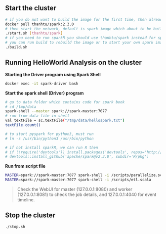 ## Start the cluster

```sh
# if you do not want to build the image for the first time, then already have built one for you from dockerhub
docker pull thanhtu/spark:2.3.0
# then start the network, default is spark image which about to be built
./start.sh [thanhtu/spark]
# if you need to run sparkR you should use thanhtu/spark instead for spark-driver image
# you can run build to rebuild the image or to start your own spark image
./build.sh
```

## Running HelloWorld Analysis on the cluster

**Starting the Driver program using Spark Shell**

```sh
docker exec -it spark-driver bash
```

**Start the spark shell (Driver) program**

```sh
# go to data folder which contains code for spark book
# cd /tmp/data
spark-shell --master spark://spark-master:7077
# run from data file in shell
val textFile = sc.textFile("/tmp/data/hellospark.txt")
textFile.count()

# to start pyspark for python3, must run
# ln -s /usr/bin/python3 /usr/bin/python

# if not install sparkR, we can run R then
# if (!require('devtools')) install.packages('devtools', repos='http://cran.us.r-project.org')
# devtools::install_github('apache/spark@v2.3.0', subdir='R/pkg')
```

**Run from script file**

```sh
MASTER=spark://spark-master:7077 spark-shell -i /scripts/parallelize.scala
MASTER=spark://spark-master:7077 spark-shell -i /scripts/etl.scala
```

> Check the WebUI for master (127.0.0.1:8080) and worker (127.0.0.1:8081) to check the job details, and 127.0.0.1:4040 for event timeline.

## Stop the cluster

```sh
./stop.sh
```
